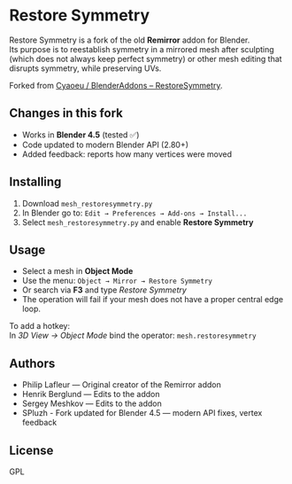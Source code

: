 # Restore Symmetry

Restore Symmetry is a fork of the old **Remirror** addon for Blender.  
Its purpose is to reestablish symmetry in a mirrored mesh after sculpting (which does not always keep perfect symmetry) or other mesh editing that disrupts symmetry, while preserving UVs.

Forked from [Cyaoeu / BlenderAddons – RestoreSymmetry](https://github.com/cyaoeu/BlenderAddons/tree/master/RestoreSymmetry).

## Changes in this fork
- Works in **Blender 4.5** (tested ✅)
- Code updated to modern Blender API (2.80+)   
- Added feedback: reports how many vertices were moved 

## Installing
1. Download `mesh_restoresymmetry.py`  
2. In Blender go to: `Edit → Preferences → Add-ons → Install...`  
3. Select `mesh_restoresymmetry.py` and enable **Restore Symmetry**  

## Usage
- Select a mesh in **Object Mode**  
- Use the menu: `Object → Mirror → Restore Symmetry`  
- Or search via **F3** and type *Restore Symmetry*  
- The operation will fail if your mesh does not have a proper central edge loop.  

To add a hotkey:  
In *3D View → Object Mode* bind the operator:  `mesh.restoresymmetry`

## Authors
- Philip Lafleur — Original creator of the Remirror addon  
- Henrik Berglund — Edits to the addon  
- Sergey Meshkov — Edits to the addon  
- SPluzh - Fork updated for Blender 4.5 — modern API fixes, vertex feedback  

## License
GPL
